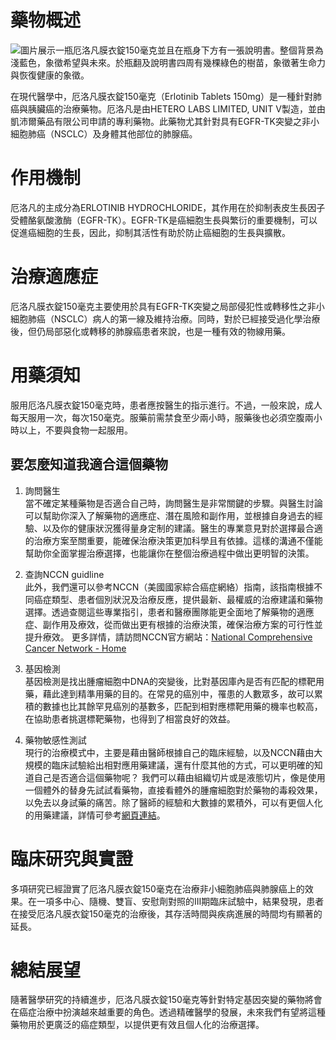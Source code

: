 # 藥物概述
![圖片展示一瓶厄洛凡膜衣錠150毫克並且在瓶身下方有一張說明書。整個背景為淺藍色，象徵希望與未來。於瓶翻及說明書四周有幾棵綠色的樹苗，象徵著生命力與恢復健康的象徵。](https://i.imgur.com/uAlTaSp.jpeg)

在現代醫學中，厄洛凡膜衣錠150毫克（Erlotinib Tablets 150mg）是一種針對肺癌與胰臟癌的治療藥物。厄洛凡是由HETERO LABS LIMITED, UNIT V製造，並由凱沛爾藥品有限公司申請的專利藥物。此藥物尤其針對具有EGFR-TK突變之非小細胞肺癌（NSCLC）及身體其他部位的肺腺癌。

# 作用機制

厄洛凡的主成分為ERLOTINIB HYDROCHLORIDE，其作用在於抑制表皮生長因子受體酪氨酸激酶（EGFR-TK）。EGFR-TK是癌細胞生長與繁衍的重要機制，可以促進癌細胞的生長，因此，抑制其活性有助於防止癌細胞的生長與擴散。

# 治療適應症

厄洛凡膜衣錠150毫克主要使用於具有EGFR-TK突變之局部侵犯性或轉移性之非小細胞肺癌（NSCLC）病人的第一線及維持治療。同時，對於已經接受過化學治療後，但仍局部惡化或轉移的肺腺癌患者來說，也是一種有效的物線用藥。

# 用藥須知

服用厄洛凡膜衣錠150毫克時，患者應按醫生的指示進行。不過，一般來說，成人每天服用一次，每次150毫克。服藥前需禁食至少兩小時，服藥後也必須空腹兩小時以上，不要與食物一起服用。

## 要怎麼知道我適合這個藥物 

1. 詢問醫生  
當不確定某種藥物是否適合自己時，詢問醫生是非常關鍵的步驟。與醫生討論可以幫助你深入了解藥物的適應症、潛在風險和副作用，並根據自身過去的經驗、以及你的健康狀況獲得量身定制的建議。醫生的專業意見對於選擇最合適的治療方案至關重要，能確保治療決策更加科學且有依據。這樣的溝通不僅能幫助你全面掌握治療選擇，也能讓你在整個治療過程中做出更明智的決策。 

2. 查詢NCCN guidline  
此外，我們還可以參考NCCN（美國國家綜合癌症網絡）指南，該指南根據不同癌症類型、患者個別狀況及治療反應，提供最新、最權威的治療建議和藥物選擇。透過查閱這些專業指引，患者和醫療團隊能更全面地了解藥物的適應症、副作用及療效，從而做出更有根據的治療決策，確保治療方案的可行性並提升療效。 
更多詳情，請訪問NCCN官方網站：[National Comprehensive Cancer Network - Home](https://www.nccn.org/)

3. 基因檢測  
基因檢測是找出腫瘤細胞中DNA的突變後，比對基因庫內是否有匹配的標靶用藥，藉此達到精準用藥的目的。在常見的癌別中，罹患的人數眾多，故可以累積的數據也比其餘罕見癌別的基數多，匹配到相對應標靶用藥的機率也較高，在協助患者挑選標靶藥物，也得到了相當良好的效益。 

4. 藥物敏感性測試  
現行的治療模式中，主要是藉由醫師根據自己的臨床經驗，以及NCCN藉由大規模的臨床試驗給出相對應用藥建議，還有什麼其他的方式，可以更明確的知道自己是否適合這個藥物呢？ 
我們可以藉由組織切片或是液態切片，像是使用一個體外的替身先試試看藥物，直接看體外的腫瘤細胞對於藥物的毒殺效果，以免去以身試藥的痛苦。除了醫師的經驗和大數據的累積外，可以有更個人化的用藥建議，詳情可參考[網頁連結](https://info.cancerfree.io/)。 

# 臨床研究與實證

多項研究已經證實了厄洛凡膜衣錠150毫克在治療非小細胞肺癌與肺腺癌上的效果。在一項多中心、隨機、雙盲、安慰劑對照的III期臨床試驗中，結果發現，患者在接受厄洛凡膜衣錠150毫克的治療後，其存活時間與疾病進展的時間均有顯著的延長。

# 總結展望

隨著醫學研究的持續進步，厄洛凡膜衣錠150毫克等針對特定基因突變的藥物將會在癌症治療中扮演越來越重要的角色。透過精確醫學的發展，未來我們有望將這種藥物用於更廣泛的癌症類型，以提供更有效且個人化的治療選擇。
